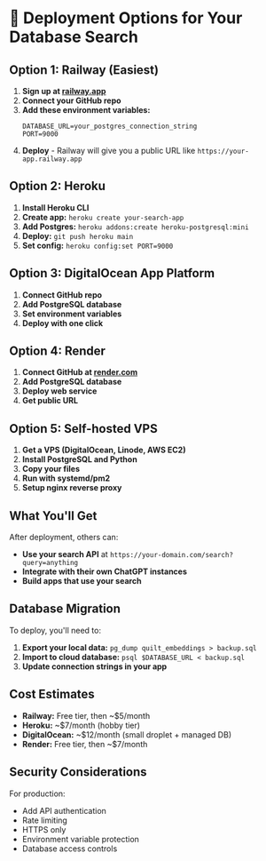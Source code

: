 # 🚀 Deployment Options for Your Database Search

## Option 1: Railway (Easiest)

1. **Sign up at [railway.app](https://railway.app)**
2. **Connect your GitHub repo**
3. **Add these environment variables:**
   ```
   DATABASE_URL=your_postgres_connection_string
   PORT=9000
   ```
4. **Deploy** - Railway will give you a public URL like `https://your-app.railway.app`

## Option 2: Heroku

1. **Install Heroku CLI**
2. **Create app:** `heroku create your-search-app`
3. **Add Postgres:** `heroku addons:create heroku-postgresql:mini`
4. **Deploy:** `git push heroku main`
5. **Set config:** `heroku config:set PORT=9000`

## Option 3: DigitalOcean App Platform

1. **Connect GitHub repo**
2. **Add PostgreSQL database**
3. **Set environment variables**
4. **Deploy with one click**

## Option 4: Render

1. **Connect GitHub at [render.com](https://render.com)**
2. **Add PostgreSQL database**
3. **Deploy web service**
4. **Get public URL**

## Option 5: Self-hosted VPS

1. **Get a VPS (DigitalOcean, Linode, AWS EC2)**
2. **Install PostgreSQL and Python**
3. **Copy your files**
4. **Run with systemd/pm2**
5. **Setup nginx reverse proxy**

## What You'll Get

After deployment, others can:
- **Use your search API** at `https://your-domain.com/search?query=anything`
- **Integrate with their own ChatGPT instances**
- **Build apps that use your search**

## Database Migration

To deploy, you'll need to:
1. **Export your local data:** `pg_dump quilt_embeddings > backup.sql`
2. **Import to cloud database:** `psql $DATABASE_URL < backup.sql`
3. **Update connection strings in your app**

## Cost Estimates

- **Railway:** Free tier, then ~$5/month
- **Heroku:** ~$7/month (hobby tier)
- **DigitalOcean:** ~$12/month (small droplet + managed DB)
- **Render:** Free tier, then ~$7/month

## Security Considerations

For production:
- Add API authentication
- Rate limiting
- HTTPS only
- Environment variable protection
- Database access controls
